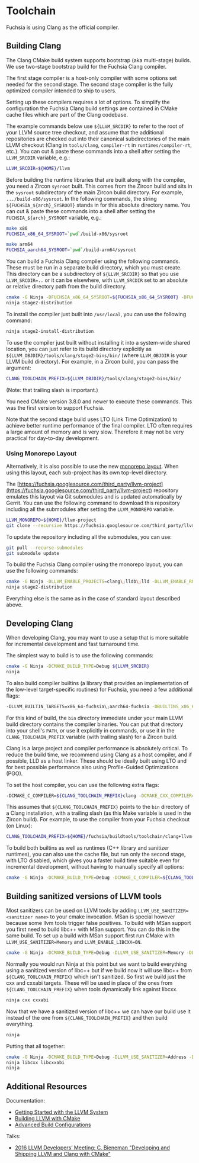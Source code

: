 # Toolchain

Fuchsia is using Clang as the official compiler.

## Building Clang

The Clang CMake build system supports bootstrap (aka multi-stage) builds. We use
two-stage bootstrap build for the Fuchsia Clang compiler.

The first stage compiler is a host-only compiler with some options set needed
for the second stage. The second stage compiler is the fully optimized compiler
intended to ship to users.

Setting up these compilers requires a lot of options. To simplify the
configuration the Fuchsia Clang build settings are contained in CMake cache
files which are part of the Clang codebase.

The example commands below use `${LLVM_SRCDIR}` to refer to the root of your
LLVM source tree checkout, and assume that the additional repositories are
checked out into their canonical subdirectories of the main LLVM checkout
(Clang in `tools/clang`, `compiler-rt` in `runtimes/compiler-rt`, etc.).  You
can cut & paste these commands into a shell after setting the `LLVM_SRCDIR`
variable, e.g.:

```bash
LLVM_SRCDIR=${HOME}/llvm
```

Before building the runtime libraries that are built along with the
compiler, you need a Zircon `sysroot` built.  This comes from the
Zircon build and sits in the `sysroot` subdirectory of the main Zircon
build directory.  For example, `.../build-x86/sysroot`.
In the following commands, the string `${FUCHSIA_${arch}_SYSROOT}`
stands in for this absolute directory name.  You can cut & paste these
commands into a shell after setting the `FUCHSIA_${arch}_SYSROOT`
variable, e.g.:

```bash
make x86
FUCHSIA_x86_64_SYSROOT=`pwd`/build-x86/sysroot

make arm64
FUCHSIA_aarch64_SYSROOT=`pwd`/build-arm64/sysroot
```

You can build a Fuchsia Clang compiler using the following commands.
These must be run in a separate build directory, which you must create.
This directory can be a subdirectory of `${LLVM_SRCDIR}` so that you
use `LLVM_SRCDIR=..` or it can be elsewhere, with `LLVM_SRCDIR` set
to an absolute or relative directory path from the build directory.

```bash
cmake -G Ninja -DFUCHSIA_x86_64_SYSROOT=${FUCHSIA_x86_64_SYSROOT} -DFUCHSIA_aarch64_SYSROOT=${FUCHSIA_aarch64_SYSROOT} -C ${LLVM_SRCDIR}/tools/clang/cmake/caches/Fuchsia.cmake ${LLVM_SRCDIR}
ninja stage2-distribution
```

To install the compiler just built into `/usr/local`, you can use the
following command:

```bash
ninja stage2-install-distribution
```

To use the compiler just built without installing it into a system-wide
shared location, you can just refer to its build directory explicitly as
`${LLVM_OBJDIR}/tools/clang/stage2-bins/bin/` (where `LLVM_OBJDIR` is
your LLVM build directory).  For example, in a Zircon build, you can
pass the argument:

```bash
CLANG_TOOLCHAIN_PREFIX=${LLVM_OBJDIR}/tools/clang/stage2-bins/bin/
```

(Note: that trailing slash is important.)

You need CMake version 3.8.0 and newer to execute these commands.
This was the first version to support Fuchsia.

Note that the second stage build uses LTO (Link Time Optimization) to achieve
better runtime performance of the final compiler. LTO often requires a large
amount of memory and is very slow. Therefore it may not be very practical for
day-to-day development.

### Using Monorepo Layout

Alternatively, it is also possible to use the new [monorepo layout](https://llvm.org/docs/Proposals/GitHubMove.html#monorepo-variant).
When using this layout, each sub-project has its own top-level directory.

The [https://fuchsia.googlesource.com/third_party/llvm-project](https://fuchsia.googlesource.com/third_party/llvm-project)
repository emulates this layout via Git submodules and is updated
automatically by Gerrit. You can use the following command to download
this repository including all the submodules after setting the
`LLVM_MONOREPO` variable.

```bash
LLVM_MONOREPO=${HOME}/llvm-project
git clone --recursive https://fuchsia.googlesource.com/third_party/llvm-project ${LLVM_MONOREPO}
```

To update the repository including all the submodules, you can use:

```bash
git pull --recurse-submodules
git submodule update
```

To build the Fuchsia Clang compiler using the monorepo layout, you can
use the following commands:

```bash
cmake -G Ninja -DLLVM_ENABLE_PROJECTS=clang\;lldb\;lld -DLLVM_ENABLE_RUNTIMES=compiler-rt\;libcxx\;libcxxabi\;libunwind -DFUCHSIA_x86_64_SYSROOT=${FUCHSIA_x86_64_SYSROOT} -DFUCHSIA_aarch64_SYSROOT=${FUCHSIA_aarch64_SYSROOT} -C ${LLVM_MONOREPO}/clang/cmake/caches/Fuchsia.cmake ${LLVM_MONOREPO}/llvm
ninja stage2-distribution
```

Everything else is the same as in the case of standard layout described
above.

## Developing Clang

When developing Clang, you may want to use a setup that is more suitable for
incremental development and fast turnaround time.

The simplest way to build is to use the following commands:

```bash
cmake -G Ninja -DCMAKE_BUILD_TYPE=Debug ${LLVM_SRCDIR}
ninja
```

To also build compiler builtins (a library that provides an implementation of
the low-level target-specific routines) for Fuchsia, you need a few additional
flags:

```bash
-DLLVM_BUILTIN_TARGETS=x86_64-fuchsia\;aarch64-fuchsia -DBUILTINS_x86_64-fuchsia_CMAKE_SYSROOT=${FUCHSIA_x86_64_SYSROOT} -DBUILTINS_x86_64-fuchsia_CMAKE_SYSTEM_NAME=Fuchsia -DBUILTINS_aarch64-fuchsia_CMAKE_SYSROOT=${FUCHSIA_aarch64_SYSROOT} -DBUILTINS_aarch64-fuchsia_CMAKE_SYSTEM_NAME=Fuchsia
```

For this kind of build, the `bin` directory immediate under your main LLVM
build directory contains the compiler binaries.  You can put that directory
into your shell's `PATH`, or use it explicitly in commands, or use it in the
`CLANG_TOOLCHAIN_PREFIX` variable (with trailing slash) for a Zircon build.

Clang is a large project and compiler performance is absolutely critical. To
reduce the build time, we recommend using Clang as a host compiler, and if
possible, LLD as a host linker. These should be ideally built using LTO and
for best possible performance also using Profile-Guided Optimizations (PGO).

To set the host compiler, you can use the following extra flags:

```bash
-DCMAKE_C_COMPILER=${CLANG_TOOLCHAIN_PREFIX}clang -DCMAKE_CXX_COMPILER=${CLANG_TOOLCHAIN_PREFIX}clang++ -DLLVM_ENABLE_LLD=ON
```

This assumes that `${CLANG_TOOLCHAIN_PREFIX}` points to the `bin` directory
of a Clang installation, with a trailing slash (as this Make variable is used
in the Zircon build).  For example, to use the compiler from your Fuchsia
checkout (on Linux):

```bash
CLANG_TOOLCHAIN_PREFIX=${HOME}/fuchsia/buildtools/toolchain/clang+llvm-x86_64-linux/bin/
```

To build both builtins as well as runtimes (C++ library and sanitizer
runtimes), you can also use the cache file, but run only the second
stage, with LTO disabled, which gives you a faster build time suitable even
for incremental development, without having to manually specify all
options:

```bash
cmake -G Ninja -DCMAKE_BUILD_TYPE=Debug -DCMAKE_C_COMPILER=${CLANG_TOOLCHAIN_PREFIX}clang -DCMAKE_CXX_COMPILER=${CLANG_TOOLCHAIN_PREFIX}clang++ -DLLVM_ENABLE_LTO=OFF -DFUCHSIA_x86_64_SYSROOT=${FUCHSIA_x86_64_SYSROOT} -DFUCHSIA_aarch64_SYSROOT=${FUCHSIA_aarch64_SYSROOT} -C ${LLVM_SRCDIR}/tools/clang/cmake/caches/Fuchsia-stage2.cmake ${LLVM_SRCDIR}
```

## Building sanitized versions of LLVM tools

Most sanitizers can be used on LLVM tools by adding
`LLVM_USE_SANITIZER=<sanitizer name>` to your cmake invocation. MSan is
special however because some llvm tools trigger false positives. To build with
MSan support you first need to build libc++ with MSan support. You can do this
in the same build. To set up a build with MSan support first run CMake with
`LLVM_USE_SANITIZER=Memory` and `LLVM_ENABLE_LIBCXX=ON`.

```bash
cmake -G Ninja -DCMAKE_BUILD_TYPE=Debug -DLLVM_USE_SANITIZER=Memory -DLLVM_ENABLE_LIBCXX=ON -DCMAKE_C_COMPILER=${CLANG_TOOLCHAIN_PREFIX}clang -DCMAKE_CXX_COMPILER=${CLANG_TOOLCHAIN_PREFIX}clang++ -DLLVM_ENABLE_LLD=ON ${LLVM_SRCDIR}
```

Normally you would run Ninja at this point but we want to build everything
using a sanitized version of libc++ but if we build now it will use libc++ from
`${CLANG_TOOLCHAIN_PREFIX}` which isn't sanitized. So first we build just
the cxx and cxxabi targets. These will be used in place of the ones from
`${CLANG_TOOLCHAIN_PREFIX}` when tools dynamically link against libcxx.

```bash
ninja cxx cxxabi
```

Now that we have a sanitized version of libc++ we can have our build use it
instead of the one from `${CLANG_TOOLCHAIN_PREFIX}` and then build everything.

```bash
ninja
```

Putting that all together:

```bash
cmake -G Ninja -DCMAKE_BUILD_TYPE=Debug -DLLVM_USE_SANITIZER=Address -DLLVM_ENABLE_LIBCXX=ON -DCMAKE_C_COMPILER=${CLANG_TOOLCHAIN_PREFIX}clang -DCMAKE_CXX_COMPILER=${CLANG_TOOLCHAIN_PREFIX}clang++ -DLLVM_ENABLE_LLD=ON ${LLVM_SRCDIR}
ninja libcxx libcxxabi
ninja
```

## Additional Resources

Documentation:
* [Getting Started with the LLVM System](http://llvm.org/docs/GettingStarted.html)
* [Building LLVM with CMake](http://llvm.org/docs/CMake.html)
* [Advanced Build Configurations](http://llvm.org/docs/AdvancedBuilds.html)

Talks:
* [2016 LLVM Developers’ Meeting: C. Bieneman "Developing and Shipping LLVM and Clang with CMake"](https://www.youtube.com/watch?v=StF77Cx7pz8)
